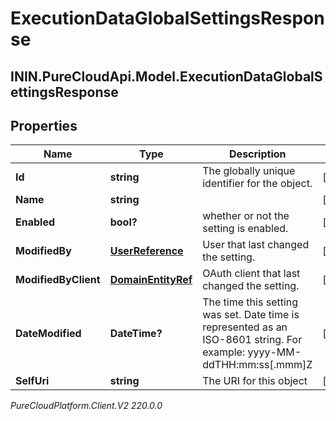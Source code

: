 # ExecutionDataGlobalSettingsResponse

## ININ.PureCloudApi.Model.ExecutionDataGlobalSettingsResponse

## Properties

|Name | Type | Description | Notes|
|------------ | ------------- | ------------- | -------------|
| **Id** | **string** | The globally unique identifier for the object. | [optional] |
| **Name** | **string** |  | [optional] |
| **Enabled** | **bool?** | whether or not the setting is enabled. | [optional] |
| **ModifiedBy** | [**UserReference**](UserReference) | User that last changed the setting. | [optional] |
| **ModifiedByClient** | [**DomainEntityRef**](DomainEntityRef) | OAuth client that last changed the setting. | [optional] |
| **DateModified** | **DateTime?** | The time this setting was set. Date time is represented as an ISO-8601 string. For example: yyyy-MM-ddTHH:mm:ss[.mmm]Z | [optional] |
| **SelfUri** | **string** | The URI for this object | [optional] |



_PureCloudPlatform.Client.V2 220.0.0_
